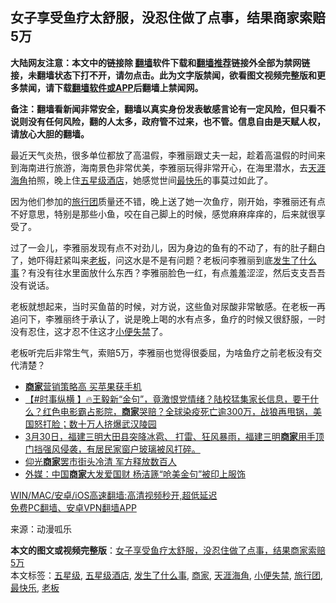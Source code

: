  <h2>女子享受鱼疗太舒服，没忍住做了点事，结果商家索赔5万</h2> <p class="notice"><b>大陆网友注意：本文中的链接除 <a href="https://github.com/bannedbook/fanqiang" >翻墙</a>软件下载和<a href="https://github.com/killgcd/justmysocks/blob/master/README.md">翻墙推荐</a>链接外全部为禁网链接，未翻墙状态下打不开，请勿点击。此为文字版禁闻，欲看图文视频完整版和更多禁闻，请下载<a href="https://github.com/bannedbook/fanqiang">翻墙软件或APP</a>后翻墙上禁闻网。</p><p>备注：翻墙看新闻非常安全，翻墙以真实身份发表敏感言论有一定风险，但只看不说则没有任何风险，翻的人太多，政府管不过来，也不管。信息自由是天赋人权，请放心大胆的翻墙。</b></p>  <div class="entry"> <p>最近天气炎热，很多单位都放了高温假，李雅丽跟丈夫一起，趁着高温假的时间来到海南进行旅游，海南景色非常优美，李雅丽玩得非常开心，在海里潜水，去<a href="https://www.bannedbook.org/bnews/tag/%E5%A4%A9%E6%B6%AF%E6%B5%B7%E8%A7%92/" class="st_tag internal_tag" rel="tag" title="标签 天涯海角 下的日志">天涯海角</a>拍照，晚上住<a href="https://www.bannedbook.org/bnews/tag/%E4%BA%94%E6%98%9F%E7%BA%A7%E9%85%92%E5%BA%97/" class="st_tag internal_tag" rel="tag" title="标签 五星级酒店 下的日志">五星级酒店</a>，她感觉世间<a href="https://www.bannedbook.org/bnews/tag/%E6%9C%80%E5%BF%AB%E4%B9%90/" class="st_tag internal_tag" rel="tag" title="标签 最快乐 下的日志">最快乐</a>的事莫过如此了。</p> <p>因为他们参加的<a href="https://www.bannedbook.org/bnews/tag/%E6%97%85%E8%A1%8C%E5%9B%A2/" class="st_tag internal_tag" rel="tag" title="标签 旅行团 下的日志">旅行团</a>质量还不错，晚上送了她一次鱼疗，刚开始，李雅丽还有点不好意思，特别是那些小鱼，咬在自己脚上的时候，感觉麻麻痒痒的，后来就很享受了。</p>  <p>过了一会儿，李雅丽发现有点不对劲儿，因为身边的鱼有的不动了，有的肚子翻白了，她吓得赶紧叫来<a href="https://www.bannedbook.org/bnews/tag/%e8%80%81%e6%9d%bf/" class="st_tag internal_tag" rel="tag" title="标签 老板 下的日志">老板</a>，问这水是不是有问题？老板问李雅丽到底<a href="https://www.bannedbook.org/bnews/tag/%E5%8F%91%E7%94%9F%E4%BA%86%E4%BB%80%E4%B9%88%E4%BA%8B/" class="st_tag internal_tag" rel="tag" title="标签 发生了什么事 下的日志">发生了什么事</a>？有没有往水里面放什么东西？李雅丽脸色一红，有点羞羞涩涩，然后支支吾吾没有说话。</p> <p>老板就想起来，当时买鱼苗的时候，对方说，这些鱼对尿酸非常敏感。在老板一再追问下，李雅丽终于承认了，说是晚上喝的水有点多，鱼疗的时候又很舒服，一时没有忍住，这才忍不住这才<a href="https://www.bannedbook.org/bnews/tag/%e5%b0%8f%e4%be%bf%e5%a4%b1%e7%a6%81/" class="st_tag internal_tag" rel="tag" title="标签 小便失禁 下的日志">小便失禁</a>了。</p>  <p>老板听完后非常生气，索赔5万，李雅丽也觉得很委屈，为啥鱼疗之前老板没有交代清楚？</p> <ul class='op-related-articles' title='相关阅读'> <li><a href='https://www.bannedbook.org/bnews/comments/20210416/1527314.html' target='_blank'><b>商家</b>营销策略高 买苹果获手机</a></li> <li><a href='https://www.bannedbook.org/bnews/bannedvideo/20210407/1521162.html' target='_blank'>【#时事纵横 】🔥王毅新“金句”，竟激恨党情绪？陆校猛集家长信息，要干什么？红色电影霸占影院，<b>商家</b>哭赔？全球染疫死亡逾300万，战狼再甩锅，美国怒打脸；数十万人挤爆武汉陵园</a></li> <li><a href='https://www.bannedbook.org/bnews/bannedvideo/20210331/1516567.html' target='_blank'>3月30日，福建三明大田县突降冰雹、 打雷、狂风暴雨，福建三明<b>商家</b>用手顶门挡强风侵袭，有居民家窗户玻璃被风打碎。</a></li> <li><a href='https://www.bannedbook.org/bnews/baitai/20210324/1511796.html' target='_blank'>仰光<b>商家</b>罢市街头冷清 军方释放数百人</a></li> <li><a href='https://www.bannedbook.org/bnews/headline/20210322/1510310.html' target='_blank'>外媒：中国<b>商家</b>大发爱国财 杨洁篪“呛美金句”被印上服饰</a></li> </ul> <p class="texttj"> <a href="https://github.com/bannedbook/fanqiang/wiki/V2ray%E6%9C%BA%E5%9C%BA" target="_blank">WIN/MAC/安卓/iOS高速翻墙:高清视频秒开,超低延迟</a><br/> <a href="https://github.com/bannedbook/fanqiang/wiki/%E7%A6%81%E9%97%BB%E7%BD%91%E5%AE%89%E5%8D%93%E7%BF%BB%E5%A2%99%E6%96%B0%E9%97%BBAPP" target="_blank">免费PC翻墙、安卓VPN翻墙APP</a></p> <p> 来源：动漫呱乐 </p><a name='sharetosocial'></a>       <div><b>本文的图文或视频完整版</b>：<a href='https://www.bannedbook.org/bnews/funmedia/20210417/1528151.html'>女子享受鱼疗太舒服，没忍住做了点事，结果商家索赔5万</a></div>  </div><!--END ENTRY--> <div class="postfooter"> <div>本文标签：<a href="https://www.bannedbook.org/bnews/tag/%E4%BA%94%E6%98%9F%E7%BA%A7/" rel="tag">五星级</a>, <a href="https://www.bannedbook.org/bnews/tag/%E4%BA%94%E6%98%9F%E7%BA%A7%E9%85%92%E5%BA%97/" rel="tag">五星级酒店</a>, <a href="https://www.bannedbook.org/bnews/tag/%E5%8F%91%E7%94%9F%E4%BA%86%E4%BB%80%E4%B9%88%E4%BA%8B/" rel="tag">发生了什么事</a>, <a href="https://www.bannedbook.org/bnews/tag/%E5%95%86%E5%AE%B6/" rel="tag">商家</a>, <a href="https://www.bannedbook.org/bnews/tag/%E5%A4%A9%E6%B6%AF%E6%B5%B7%E8%A7%92/" rel="tag">天涯海角</a>, <a href="https://www.bannedbook.org/bnews/tag/%e5%b0%8f%e4%be%bf%e5%a4%b1%e7%a6%81/" rel="tag">小便失禁</a>, <a href="https://www.bannedbook.org/bnews/tag/%E6%97%85%E8%A1%8C%E5%9B%A2/" rel="tag">旅行团</a>, <a href="https://www.bannedbook.org/bnews/tag/%E6%9C%80%E5%BF%AB%E4%B9%90/" rel="tag">最快乐</a>, <a href="https://www.bannedbook.org/bnews/tag/%e8%80%81%e6%9d%bf/" rel="tag">老板</a></div>  </div><!--END POSTFOOTER--> 